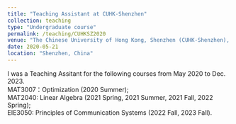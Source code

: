 ```yaml
---
title: "Teaching Assistant at CUHK-Shenzhen"
collection: teaching
type: "Undergraduate course"
permalink: /teaching/CUHKSZ2020
venue: "The Chinese University of Hong Kong, Shenzhen (CUHK-Shenzhen), School of Science and Engineering"
date: 2020-05-21
location: "Shenzhen, China"
---
```

I was a Teaching Assitant for the following courses from May 2020 to Dec. 2023. <br> MAT3007：Optimization (2020 Summer); <br> MAT2040: Linear Algebra (2021 Spring, 2021 Summer, 2021 Fall, 2022 Spring); <br> EIE3050: Principles of Communication Systems (2022 Fall, 2023 Fall).

